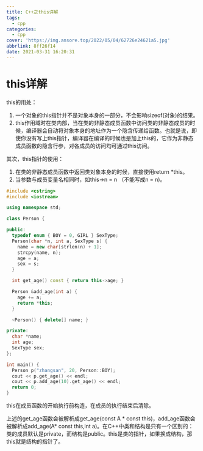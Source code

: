 ```yaml
---
title: C++之this详解
tags:
  - cpp
categories:
  - cpp
cover: 'https://img.ansore.top/2022/05/04/62726e24621a5.jpg'
abbrlink: 8ff26f14
date: 2021-03-31 16:20:31
---
```


# this详解

this的用处：

1. 一个对象的this指针并不是对象本身的一部分，不会影响sizeof(对象)的结果。
2. this作用域时在类内部，当在类的非静态成员函数中访问类的非静态成员的时候，编译器会自动将对象本身的地址作为一个隐含传递给函数。也就是说，即使你没有写上this指针，编译器在编译的时候也是加上this的，它作为非静态成员函数的隐含行参，对各成员的访问均可通过this访问。

其次，this指针的使用：

1. 在类的非静态成员函数中返回类对象本身的时候，直接使用return *this。
2. 当参数与成员变量名相同时，如this->n = n （不能写成n = n)。

```cpp
#include <cstring>
#include <iostream>

using namespace std;

class Person {

public:
  typedef enum { BOY = 0, GIRL } SexType;
  Person(char *n, int a, SexType s) {
    name = new char[strlen(n) + 1];
    strcpy(name, n);
    age = a;
    sex = s;
  }

  int get_age() const { return this->age; }

  Person &add_age(int a) {
    age += a;
    return *this;
  }

  ~Person() { delete[] name; }

private:
  char *name;
  int age;
  SexType sex;
};

int main() {
  Person p("zhangsan", 20, Person::BOY);
  cout << p.get_age() << endl;
  cout << p.add_age(10).get_age() << endl;
  return 0;
}
```

this在成员函数的开始执行前构造，在成员的执行结束后清除。

上述的get_age函数会被解析成get_age(const A * const this)，add_age函数会被解析成add_age(A* const this,int a)。在C++中类和结构是只有一个区别的：类的成员默认是private，而结构是public。this是类的指针，如果换成结构，那this就是结构的指针了。
